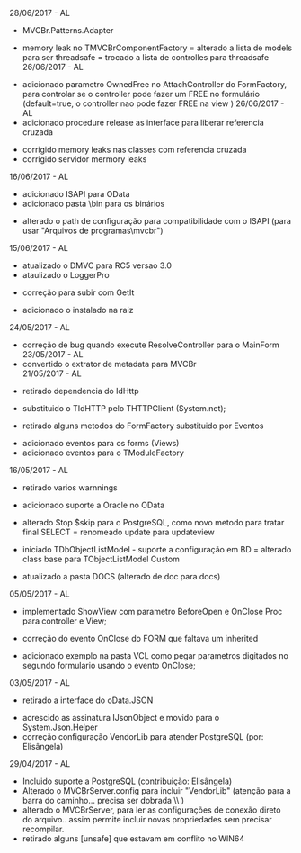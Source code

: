 28/06/2017 - AL
   + MVCBr.Patterns.Adapter
   * memory leak no TMVCBrComponentFactory
   = alterado a lista de models para ser threadsafe
   = trocado a lista de controlles para threadsafe
26/06/2017 - AL
   + adicionado parametro  OwnedFree no AttachController do FormFactory, para controlar se
     o controller pode fazer um FREE no formulário (default=true, o controller nao pode fazer FREE na view )
26/06/2017 - AL
   + adicionado procedure release as interface para liberar referencia cruzada
   * corrigido memory leaks nas classes com referencia cruzada
   * corrigido servidor mermory leaks
   
16/06/2017 - AL
   + adicionado ISAPI para OData
   + adicionado pasta \bin  para os binários
   * alterado o path de configuração para compatibilidade com o ISAPI (para usar "Arquivos de programas\mvcbr")

15/06/2017 - AL
   + atualizado o DMVC para RC5 versao 3.0
   + ataulizado o LoggerPro
   * correção para subir com GetIt
   + adicionado o instalado na raiz
   
24/05/2017 - AL
   * correção de bug quando execute ResolveController para o MainForm
23/05/2017 - AL
   * convertido o extrator de metadata para MVCBr   
21/05/2017 - AL
   - retirado dependencia do IdHttp
   + substituido o TIdHTTP pelo  THTTPClient  (System.net);
   - retirado alguns metodos do FormFactory substituido por Eventos
   + adicionado eventos para os forms (Views)
   + adicionado eventos para o TModuleFactory
   
16/05/2017 - AL
   - retirado varios warnnings
   + adicionado suporte a Oracle no OData
   * alterado $top $skip para o PostgreSQL, como novo metodo para tratar final SELECT
   = renomeado update para updateview
   + iniciado TDbObjectListModel - suporte a configuração em BD
   = alterado class base para TObjectListModel Custom
   * atualizado a pasta DOCS (alterado de doc para docs)

05/05/2017 - AL
   + implementado ShowView com parametro BeforeOpen e OnClose Proc para controller e View;
   * correção do evento OnClose do FORM que faltava um inherited
   + adicionado exemplo na pasta VCL como pegar parametros digitados no segundo formulario usando o evento OnClose;

03/05/2017 - AL
   - retirado a interface do oData.JSON
   + acrescido as assinatura IJsonObject e movido para o System.Json.Helper
   + correção configuração  VendorLib para atender PostgreSQL (por: Elisângela)
      
   
29/04/2017 - AL
   - Incluido suporte a PostgreSQL (contribuição:  Elisângela)
   - Alterado o MVCBrServer.config para incluir  "VendorLib"  (atenção para a barra do caminho... precisa ser dobrada  \\\\  )
   - alterado o MVCBrServer, para ler as configurações de conexão direto do arquivo.. assim permite incluir novas propriedades sem precisar recompilar.
   - retirado alguns [unsafe] que estavam em conflito no WIN64
